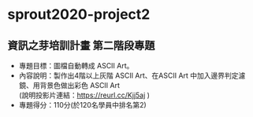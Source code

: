 # sprout2020-project2

## 資訊之芽培訓計畫 第二階段專題

* 專題目標：圖檔自動轉成 ASCII Art。
* 內容說明：製作出4階以上灰階 ASCII Art、在ASCII Art 中加入邊界判定濾鏡、用背景色做出彩色 ASCII Art </br>
(說明投影片連結：https://reurl.cc/Kjj5aj )
* 專題得分：110分(於120名學員中排名第2)
